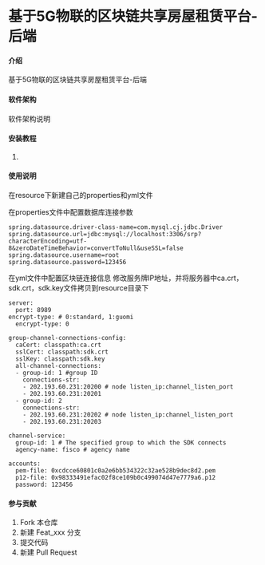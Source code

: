 # 基于5G物联的区块链共享房屋租赁平台-后端

#### 介绍
基于5G物联的区块链共享房屋租赁平台-后端

#### 软件架构
软件架构说明


#### 安装教程

1.  


#### 使用说明

在resource下新建自己的properties和yml文件

在properties文件中配置数据库连接参数
~~~
spring.datasource.driver-class-name=com.mysql.cj.jdbc.Driver
spring.datasource.url=jdbc:mysql://localhost:3306/srp?characterEncoding=utf-8&zeroDateTimeBehavior=convertToNull&useSSL=false
spring.datasource.username=root
spring.datasource.password=123456
~~~
在yml文件中配置区块链连接信息  修改服务牌IP地址，并将服务器中ca.crt，sdk.crt，sdk.key文件拷贝到resource目录下
~~~
server:
  port: 8989
encrypt-type: # 0:standard, 1:guomi
  encrypt-type: 0

group-channel-connections-config:
  caCert: classpath:ca.crt
  sslCert: classpath:sdk.crt
  sslKey: classpath:sdk.key
  all-channel-connections:
  - group-id: 1 #group ID
    connections-str:
    - 202.193.60.231:20200 # node listen_ip:channel_listen_port
    - 202.193.60.231:20201
  - group-id: 2
    connections-str:
    - 202.193.60.231:20202 # node listen_ip:channel_listen_port
    - 202.193.60.231:20203

channel-service:
  group-id: 1 # The specified group to which the SDK connects
  agency-name: fisco # agency name

accounts:
  pem-file: 0xcdcce60801c0a2e6bb534322c32ae528b9dec8d2.pem
  p12-file: 0x98333491efac02f8ce109b0c499074d47e7779a6.p12
  password: 123456
~~~

#### 参与贡献

1.  Fork 本仓库
2.  新建 Feat_xxx 分支
3.  提交代码
4.  新建 Pull Request
